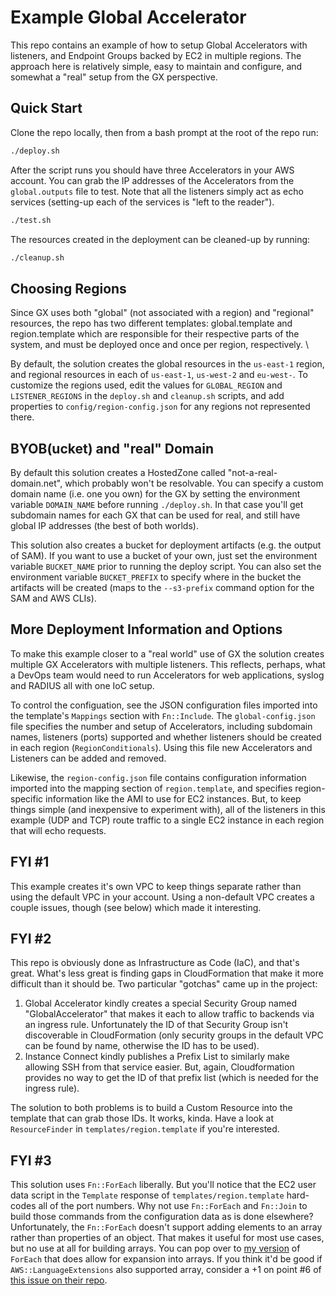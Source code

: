 # Example Global Accelerator

This repo contains an example of how to setup Global Accelerators with listeners, and Endpoint Groups backed by EC2 in multiple regions. The approach here is relatively simple, easy to maintain and configure, and somewhat a "real" setup from the GX perspective.

## Quick Start

Clone the repo locally, then from a bash prompt at the root of the repo run:

```bash
./deploy.sh
```

After the script runs you should have three Accelerators in your AWS account. You can grab the IP addresses of the Accelerators from the `global.outputs` file to test. Note that all the listeners simply act as echo services (setting-up each of the services is "left to the reader").

```bash
./test.sh
```

The resources created in the deployment can be cleaned-up by running:

```bash
./cleanup.sh
```

## Choosing Regions

Since GX uses both "global" (not associated with a region) and "regional" resources, the repo has two different templates: global.template and region.template which are responsible for their respective parts of the system, and must be deployed once and once per region, respectively. \

By default, the solution creates the global resources in the `us-east-1` region, and regional resources in each of `us-east-1`, `us-west-2` and `eu-west-`.  To customize the regions used, edit the values for `GLOBAL_REGION` and `LISTENER_REGIONS` in the `deploy.sh` and `cleanup.sh` scripts, and add properties to `config/region-config.json` for any regions not represented there.

## BYOB(ucket) and "real" Domain

By default this solution creates a HostedZone called "not-a-real-domain.net", which probably won't be resolvable. You can specify a custom domain name (i.e. one you own) for the GX by setting the environment variable `DOMAIN_NAME` before running `./deploy.sh`. In that case you'll get subdomain names for each GX that can be used for real, and still have global IP addresses (the best of both worlds).

This solution also creates a bucket for deployment artifacts (e.g. the output of SAM). If you want to use a bucket of your own, just set the environment variable `BUCKET_NAME` prior to running the deploy script.  You can also set the environment variable `BUCKET_PREFIX` to specify where in the bucket the artifacts will be created (maps to the `--s3-prefix` command option for the SAM and AWS CLIs).

## More Deployment Information and Options

To make this example closer to a "real world" use of GX the solution creates multiple GX Accelerators with multiple listeners. This reflects, perhaps, what a DevOps team would need to run Accelerators for web applications, syslog and RADIUS all with one IoC setup.

To control the configuation, see the JSON configuration files imported into the template's `Mappings` section with `Fn::Include`. The `global-config.json` file specifies the number and setup of Accelerators, including subdomain names, listeners (ports) supported and whether listeners should be created in each region (`RegionConditionals`). Using this file new Accelerators and Listeners can be added and removed. 

Likewise, the `region-config.json` file contains configuration information imported into the mapping section of `region.template`, and specifies region-specific information like the AMI to use for EC2 instances. But, to keep things simple (and inexpensive to experiment with), all of the listeners in this example (UDP and TCP) route traffic to a single EC2 instance in each region that will echo requests. 

## FYI #1

This example creates it's own VPC to keep things separate rather than using the default VPC in your account. Using a non-default VPC creates a couple issues, though (see below) which made it interesting.

## FYI #2

This repo is obviously done as Infrastructure as Code (IaC), and that's great.  What's less great is finding gaps in CloudFormation that make it more difficult than it should be.  Two particular "gotchas" came up in the project:

1) Global Accelerator kindly creates a special Security Group named "GlobalAccelerator" that makes it each to allow traffic to backends via an ingress rule.  Unfortunately the ID of that Security Group isn't discoverable in CloudFormation (only security groups in the default VPC can be found by name, otherwise the ID has to be used).
2) Instance Connect kindly publishes a Prefix List to similarly make allowing SSH from that service easier.  But, again, Cloudformation provides no way to get the ID of that prefix list (which is needed for the ingress rule).

The solution to both problems is to build a Custom Resource into the template that can grab those IDs. It works, kinda. Have a look at `ResourceFinder` in `templates/region.template` if you're interested.

## FYI #3

This solution uses `Fn::ForEach` liberally.  But you'll notice that the EC2 user data script in the `Template` response of `templates/region.template` hard-codes all of the port numbers. Why not use `Fn::ForEach` and `Fn::Join` to build those commands from the configuration data as is done elsewhere?  Unfortunately, the `Fn::ForEach` doesn't support adding elements to an array rather than properties of an object.  That makes it useful for most use cases, but no use at all for building arrays.  You can pop over to [my version](https://github.com/mlhpdx/cloudformation-macros) of `ForEach` that does allow for expansion into arrays. If you think it'd be good if `AWS::LanguageExtensions` also supported array, consider a +1 on point #6 of [this issue on their repo](https://github.com/aws-cloudformation/cfn-language-discussion/issues/118).

